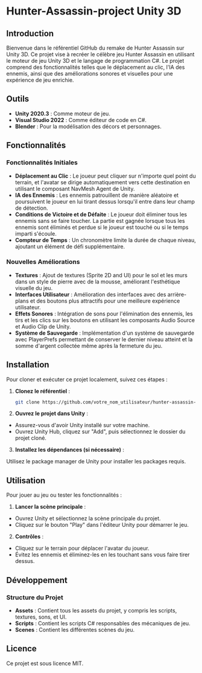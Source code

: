 # Hunter-Assassin-project Unity 3D

## Introduction
Bienvenue dans le référentiel GitHub du remake de Hunter Assassin sur Unity 3D. Ce projet vise à recréer le célèbre jeu Hunter Assassin en utilisant le moteur de jeu Unity 3D et le langage de programmation C#. Le projet comprend des fonctionnalités telles que le déplacement au clic, l'IA des ennemis, ainsi que des améliorations sonores et visuelles pour une expérience de jeu enrichie.

## Outils 
- **Unity 2020.3** : Comme moteur de jeu.
- **Visual Studio 2022** : Comme éditeur de code en C#.
- **Blender** : Pour la modélisation des décors et personnages. 

## Fonctionnalités
### Fonctionnalités Initiales
- **Déplacement au Clic** : Le joueur peut cliquer sur n'importe quel point du terrain, et l'avatar se dirige automatiquement vers cette destination en utilisant le composant NavMesh Agent de Unity.
- **IA des Ennemis** : Les ennemis patrouillent de manière aléatoire et poursuivent le joueur en lui tirant dessus lorsqu'il entre dans leur champ de détection.
- **Conditions de Victoire et de Défaite** : Le joueur doit éliminer tous les ennemis sans se faire toucher. La partie est gagnée lorsque tous les ennemis sont éliminés et perdue si le joueur est touché ou si le temps imparti s'écoule.
- **Compteur de Temps** : Un chronomètre limite la durée de chaque niveau, ajoutant un élément de défi supplémentaire.

### Nouvelles Améliorations
- **Textures** : Ajout de textures (Sprite 2D and UI) pour le sol et les murs dans un style de pierre avec de la mousse, améliorant l'esthétique visuelle du jeu.
- **Interfaces Utilisateur** : Amélioration des interfaces avec des arrière-plans et des boutons plus attractifs pour une meilleure expérience utilisateur.
- **Effets Sonores** : Intégration de sons pour l'élimination des ennemis, les tirs et les clics sur les boutons en utilisant les composants Audio Source et Audio Clip de Unity.
- **Système de Sauvegarde** : Implémentation d'un système de sauvegarde avec PlayerPrefs permettant de conserver le dernier niveau atteint et la somme d'argent collectée même après la fermeture du jeu.

## Installation
Pour cloner et exécuter ce projet localement, suivez ces étapes :

1. **Clonez le référentiel** :
   ```bash
   git clone https://github.com/votre_nom_utilisateur/hunter-assassin-remake.git](https://github.com/CamatoDev/Hunter-Assassin-project.git

2. **Ouvrez le projet dans Unity** :
- Assurez-vous d'avoir Unity installé sur votre machine.
- Ouvrez Unity Hub, cliquez sur "Add", puis sélectionnez le dossier du projet cloné.

3. **Installez les dépendances (si nécessaire)** :

Utilisez le package manager de Unity pour installer les packages requis.

## Utilisation
Pour jouer au jeu ou tester les fonctionnalités :

1. **Lancer la scène principale** :

- Ouvrez Unity et sélectionnez la scène principale du projet.
- Cliquez sur le bouton "Play" dans l'éditeur Unity pour démarrer le jeu.

2. **Contrôles** :

- Cliquez sur le terrain pour déplacer l'avatar du joueur.
- Évitez les ennemis et éliminez-les en les touchant sans vous faire tirer dessus.

## Développement
### Structure du Projet
- **Assets** : Contient tous les assets du projet, y compris les scripts, textures, sons, et UI.
- **Scripts** : Contient les scripts C# responsables des mécaniques de jeu.
- **Scenes** : Contient les différentes scènes du jeu.

## Licence
Ce projet est sous licence MIT.
